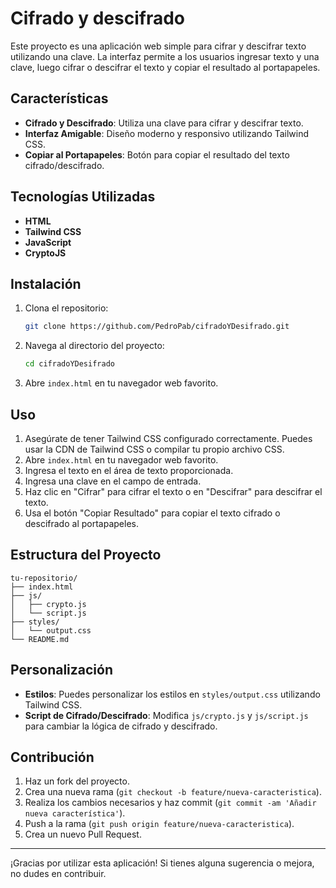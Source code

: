 # Cifrado y descifrado

Este proyecto es una aplicación web simple para cifrar y descifrar texto utilizando una clave. La interfaz permite a los usuarios ingresar texto y una clave, luego cifrar o descifrar el texto y copiar el resultado al portapapeles.

## Características

- **Cifrado y Descifrado**: Utiliza una clave para cifrar y descifrar texto.
- **Interfaz Amigable**: Diseño moderno y responsivo utilizando Tailwind CSS.
- **Copiar al Portapapeles**: Botón para copiar el resultado del texto cifrado/descifrado.

## Tecnologías Utilizadas

- **HTML**
- **Tailwind CSS**
- **JavaScript**
- **CryptoJS**

## Instalación

1. Clona el repositorio:

    ```bash
    git clone https://github.com/PedroPab/cifradoYDesifrado.git
    ```

2. Navega al directorio del proyecto:

    ```bash
    cd cifradoYDesifrado
    ```

3. Abre `index.html` en tu navegador web favorito.

## Uso

1. Asegúrate de tener Tailwind CSS configurado correctamente. Puedes usar la CDN de Tailwind CSS o compilar tu propio archivo CSS.
2. Abre `index.html` en tu navegador web favorito.
3. Ingresa el texto en el área de texto proporcionada.
4. Ingresa una clave en el campo de entrada.
5. Haz clic en "Cifrar" para cifrar el texto o en "Descifrar" para descifrar el texto.
6. Usa el botón "Copiar Resultado" para copiar el texto cifrado o descifrado al portapapeles.

## Estructura del Proyecto

```plaintext
tu-repositorio/
├── index.html
├── js/
│   ├── crypto.js
│   └── script.js
├── styles/
│   └── output.css
└── README.md
```

## Personalización

- **Estilos**: Puedes personalizar los estilos en `styles/output.css` utilizando Tailwind CSS.
- **Script de Cifrado/Descifrado**: Modifica `js/crypto.js` y `js/script.js` para cambiar la lógica de cifrado y descifrado.

## Contribución

1. Haz un fork del proyecto.
2. Crea una nueva rama (`git checkout -b feature/nueva-caracteristica`).
3. Realiza los cambios necesarios y haz commit (`git commit -am 'Añadir nueva característica'`).
4. Push a la rama (`git push origin feature/nueva-caracteristica`).
5. Crea un nuevo Pull Request.

<!-- ## Licencia

Este proyecto está licenciado bajo la Licencia MIT. Para más detalles, consulta el archivo [LICENSE](LICENSE). -->
<!-- 
## Contacto

Para cualquier consulta o sugerencia, por favor abre un issue o contacta al autor a través de [tu-email@dominio.com](mailto:tu-email@dominio.com). -->

---

¡Gracias por utilizar esta aplicación! Si tienes alguna sugerencia o mejora, no dudes en contribuir.
